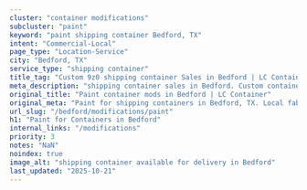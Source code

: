 ```yaml
---
cluster: "container modifications"
subcluster: "paint"
keyword: "paint shipping container Bedford, TX"
intent: "Commercial-Local"
page_type: "Location-Service"
city: "Bedford, TX"
service_type: "shipping container"
title_tag: "Custom 9z0 shipping container Sales in Bedford | LC Container"
meta_description: "shipping container sales in Bedford. Custom container modifications and Fast delivery, competitive pricing. Serving modifications area. Quote ID: R1C. Call (214) 524-4168 for your free quote today."
original_title: "Paint container mods in Bedford | LC Container"
original_meta: "Paint for shipping containers in Bedford, TX. Local fabrication & pro install. LC Container — Since 2003. Get a quote."
url_slug: "/bedford/modifications/paint"
h1: "Paint for Containers in Bedford"
internal_links: "/modifications"
priority: 3
notes: "NaN"
noindex: true
image_alt: "shipping container available for delivery in Bedford"
last_updated: "2025-10-21"
---
```


<!-- TODO: Add unique city/inventory copy, images, and internal links here. -->
